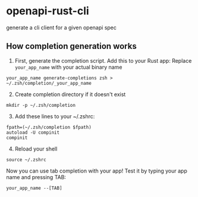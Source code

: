 # openapi-rust-cli

generate a cli client for a given openapi spec

## How completion generation works
1. First, generate the completion script. Add this to your Rust app:
Replace `your_app_name` with your actual binary name
```
your_app_name generate-completions zsh > ~/.zsh/completion/_your_app_name
```

2. Create completion directory if it doesn't exist
```
mkdir -p ~/.zsh/completion
```

3. Add these lines to your ~/.zshrc:
```
fpath=(~/.zsh/completion $fpath)
autoload -U compinit
compinit
```

4. Reload your shell
```
source ~/.zshrc
```

Now you can use tab completion with your app!
Test it by typing your app name and pressing TAB:
```
your_app_name --[TAB]
```
